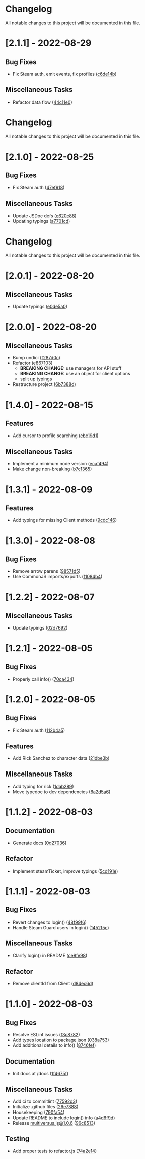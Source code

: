 # Changelog

All notable changes to this project will be documented in this file.

# [2.1.1] - 2022-08-29

## Bug Fixes

- Fix Steam auth, emit events, fix profiles ([c6de14b](https://github.com/ElijahPepe/multiversus.js/commit/c6de14b157e29fe82a9ddbed33ca7d8fbb08b4e3))

## Miscellaneous Tasks

- Refactor data flow ([44c11e0](https://github.com/ElijahPepe/multiversus.js/commit/44c11e09015a912beeb27de8cffabf30e7b72267))

# Changelog

All notable changes to this project will be documented in this file.

# [2.1.0] - 2022-08-25

## Bug Fixes

- Fix Steam auth ([47ef918](https://github.com/ElijahPepe/multiversus.js/commit/47ef91882a2a83f0f6e5d9ee3bbb4b7787be830c))

## Miscellaneous Tasks

- Update JSDoc defs ([e620c88](https://github.com/ElijahPepe/multiversus.js/commit/e620c88a8fef0f80d7fe55732c997f639c6605de))
- Updating typings ([a7701cd](https://github.com/ElijahPepe/multiversus.js/commit/a7701cda35d6417bf700e5569a5682bff92d790b))

# Changelog

All notable changes to this project will be documented in this file.

# [2.0.1] - 2022-08-20

## Miscellaneous Tasks

- Update typings ([e0de5a0](https://github.com/ElijahPepe/multiversus.js/commit/e0de5a0761e69f0e4a0f8b371af1e61aa4929293))

# [2.0.0] - 2022-08-20

## Miscellaneous Tasks

- Bump undici ([f287d0c](https://github.com/ElijahPepe/multiversus.js/commit/f287d0c61e2cc5277912d8d779d3522b8db7e816))
- Refactor ([e867103](https://github.com/ElijahPepe/multiversus.js/commit/e8671031baef9025cca17e6de1e57bbe9f80c268))
  - **BREAKING CHANGE:** use managers for API stuff
  - **BREAKING CHANGE:** use an object for client options
  - split up typings
- Restructure project ([6b7388d](https://github.com/ElijahPepe/multiversus.js/commit/6b7388d295db66a346234f00a4acd74a79b2611a))

# [1.4.0] - 2022-08-15

## Features

- Add cursor to profile searching ([ebc19d1](https://github.com/ElijahPepe/multiversus.js/commit/ebc19d11ba2308e618877ec37747d64c797a6062))

## Miscellaneous Tasks

- Implement a minimum node version ([ecaf494](https://github.com/ElijahPepe/multiversus.js/commit/ecaf494a7e919a87a0e0e08a0152962c231f1eab))
- Make change non-breaking ([b7c1365](https://github.com/ElijahPepe/multiversus.js/commit/b7c1365123b06250759cb7d38ca00d5ad0de3d02))

# [1.3.1] - 2022-08-09

## Features

- Add typings for missing Client methods ([9cdc146](https://github.com/ElijahPepe/multiversus.js/commit/9cdc146dbb4dd0b69a068985e8629dd0a57232ad))

# [1.3.0] - 2022-08-08

## Bug Fixes

- Remove arrow parens ([98571d5](https://github.com/ElijahPepe/multiversus.js/commit/98571d5d5c0e460078053efdb18f208ed9bb7eac))
- Use CommonJS imports/exports ([f1084b4](https://github.com/ElijahPepe/multiversus.js/commit/f1084b436b0c0beae8113e42bd1ffd234775d32a))

# [1.2.2] - 2022-08-07

## Miscellaneous Tasks

- Update typings ([02d7692](https://github.com/ElijahPepe/multiversus.js/commit/02d76920ad07809d099fdac5d54094325522b861))

# [1.2.1] - 2022-08-05

## Bug Fixes

- Properly call info() ([70ca434](https://github.com/ElijahPepe/multiversus.js/commit/70ca434704dcde68e718cbd78d2cad47f696507e))

# [1.2.0] - 2022-08-05

## Bug Fixes

- Fix Steam auth ([112b4a5](https://github.com/ElijahPepe/multiversus.js/commit/112b4a5f50ecfb27cf207f46d17df79a57617953))

## Features

- Add Rick Sanchez to character data ([21dbe3b](https://github.com/ElijahPepe/multiversus.js/commit/21dbe3b8d7b13444421ba3e6e51c9fb61d7463f5))

## Miscellaneous Tasks

- Add typing for rick ([1dab289](https://github.com/ElijahPepe/multiversus.js/commit/1dab2893c0f29279f61f2dbd208dec0ed8fd2769))
- Move typedoc to dev dependencies ([6a2d5a6](https://github.com/ElijahPepe/multiversus.js/commit/6a2d5a62eccb7a5e8cc15233c508ed81e2a4a0da))

# [1.1.2] - 2022-08-03

## Documentation

- Generate docs ([0d27036](https://github.com/ElijahPepe/multiversus.js/commit/0d2703671f27bef1655f430a8dcdda27eca7f225))

## Refactor

- Implement steamTicket, improve typings ([5cd191e](https://github.com/ElijahPepe/multiversus.js/commit/5cd191ea46dccfe7c64dc5bc88e056b75d240978))

# [1.1.1] - 2022-08-03

## Bug Fixes

- Revert changes to login() ([48f99f6](https://github.com/ElijahPepe/multiversus.js/commit/48f99f6b3a21e5950a7ea5b9b2063dc1aa0b6175))
- Handle Steam Guard users in login() ([1452f5c](https://github.com/ElijahPepe/multiversus.js/commit/1452f5cabde1ebeae8d8aac1c9e5318d6b46b4d5))

## Miscellaneous Tasks

- Clarify login() in README ([ce8fe98](https://github.com/ElijahPepe/multiversus.js/commit/ce8fe986b9567a51c1c4948e7c9948cea7eb00a5))

## Refactor

- Remove clientId from Client ([d84ec6d](https://github.com/ElijahPepe/multiversus.js/commit/d84ec6d38425773e5d212a8600330f19887f2c1d))

# [1.1.0] - 2022-08-03

## Bug Fixes

- Resolve ESLint issues ([f3c8782](https://github.com/ElijahPepe/multiversus.js/commit/f3c878249458836feeb52523ceb2c83e6b9d3a6a))
- Add types location to package.json ([038a753](https://github.com/ElijahPepe/multiversus.js/commit/038a7538c539a7db56dcd5b9d6994fcc070135f9))
- Add additional details to info() ([8746fef](https://github.com/ElijahPepe/multiversus.js/commit/8746fef18ed78d487f811739af98a499b0dbacaf))

## Documentation

- Init docs at /docs ([1f4675f](https://github.com/ElijahPepe/multiversus.js/commit/1f4675f2bfe1b973c04a0cd0e743debb18ee61ee))

## Miscellaneous Tasks

- Add ci to commitlint ([77592d3](https://github.com/ElijahPepe/multiversus.js/commit/77592d3807da7e9d4ff3d320e49f248a7ab62bd3))
- Initialize .github files ([26e7388](https://github.com/ElijahPepe/multiversus.js/commit/26e7388cd0cff81a4bd34f90c238a14502b76004))
- Housekeeping ([790fa54](https://github.com/ElijahPepe/multiversus.js/commit/790fa54b4c6d3cc08df8753f9225a128e20ca415))
- Update README to include login() info ([a4d6f9d](https://github.com/ElijahPepe/multiversus.js/commit/a4d6f9d29a0f8eaaa5f29f619991b0d8aaea1dbc))
- Release multiversus.js@1.0.6 ([96c8513](https://github.com/ElijahPepe/multiversus.js/commit/96c8513473defba6bb385d960db9f1a186ee531a))

## Testing

- Add proper tests to refactor.js ([74a2e14](https://github.com/ElijahPepe/multiversus.js/commit/74a2e14413b1ee884e3337e501b51fe8e6798d49))
